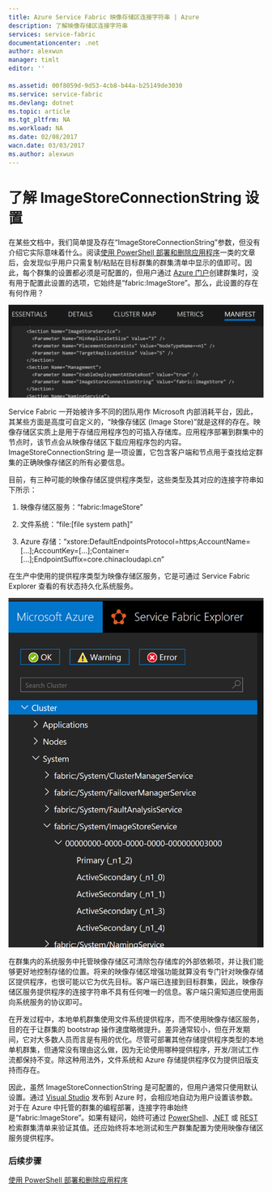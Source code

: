 ```yaml
---
title: Azure Service Fabric 映像存储区连接字符串 | Azure
description: 了解映像存储区连接字符串
services: service-fabric
documentationcenter: .net
author: alexwun
manager: timlt
editor: ''

ms.assetid: 00f8059d-9d53-4cb8-b44a-b25149de3030
ms.service: service-fabric
ms.devlang: dotnet
ms.topic: article
ms.tgt_pltfrm: NA
ms.workload: NA
ms.date: 02/08/2017
wacn.date: 03/03/2017
ms.author: alexwun
---
```


# 了解 ImageStoreConnectionString 设置

在某些文档中，我们简单提及存在“ImageStoreConnectionString”参数，但没有介绍它实际意味着什么。阅读[使用 PowerShell 部署和删除应用程序][10]一类的文章后，会发现似乎用户只需复制/粘贴在目标群集的群集清单中显示的值即可。因此，每个群集的设置都必须是可配置的，但用户通过 [Azure 门户][11]创建群集时，没有用于配置此设置的选项，它始终是“fabric:ImageStore”。那么，此设置的存在有何作用？

![群集清单][img_cm]  

Service Fabric 一开始被许多不同的团队用作 Microsoft 内部消耗平台，因此，其某些方面是高度可自定义的，“映像存储区 (Image Store)”就是这样的存在。映像存储区实质上是用于存储应用程序包的可插入存储库。应用程序部署到群集中的节点时，该节点会从映像存储区下载应用程序包的内容。ImageStoreConnectionString 是一项设置，它包含客户端和节点用于查找给定群集的正确映像存储区的所有必要信息。

目前，有三种可能的映像存储区提供程序类型，这些类型及其对应的连接字符串如下所示：

1. 映像存储区服务：“fabric:ImageStore”

2. 文件系统：“file:[file system path]”

3. Azure 存储：“xstore:DefaultEndpointsProtocol=https;AccountName=[...];AccountKey=[...];Container=[...];EndpointSuffix=core.chinacloudapi.cn”

在生产中使用的提供程序类型为映像存储区服务，它是可通过 Service Fabric Explorer 查看的有状态持久化系统服务。

![映像存储区服务][img_is]  

在群集内的系统服务中托管映像存储区可清除包存储库的外部依赖项，并让我们能够更好地控制存储的位置。将来的映像存储区增强功能就算没有专门针对映像存储区提供程序，也很可能以它为优先目标。客户端已连接到目标群集，因此，映像存储区服务提供程序的连接字符串不具有任何唯一的信息。客户端只需知道应使用面向系统服务的协议即可。

在开发过程中，本地单机群集使用文件系统提供程序，而不使用映像存储区服务，目的在于让群集的 bootstrap 操作速度略微提升。差异通常较小，但在开发期间，它对大多数人员而言是有用的优化。尽管可部署其他存储提供程序类型的本地单机群集，但通常没有理由这么做，因为无论使用哪种提供程序，开发/测试工作流都保持不变。除这种用法外，文件系统和 Azure 存储提供程序仅为提供旧版支持而存在。

因此，虽然 ImageStoreConnectionString 是可配置的，但用户通常只使用默认设置。通过 [Visual Studio][12] 发布到 Azure 时，会相应地自动为用户设置该参数。对于在 Azure 中托管的群集的编程部署，连接字符串始终是“fabric:ImageStore”。如果有疑问，始终可通过 [PowerShell](https://docs.microsoft.com/powershell/servicefabric/vlatest/get-servicefabricclustermanifest)、[.NET](https://msdn.microsoft.com/zh-cn/library/azure/mt161375.aspx) 或 [REST](https://docs.microsoft.com/rest/api/servicefabric/get-a-cluster-manifest) 检索群集清单来验证其值。还应始终将本地测试和生产群集配置为使用映像存储区服务提供程序。

### 后续步骤
[使用 PowerShell 部署和删除应用程序][10]

<!--Image references-->

[img_is]: ./media/service-fabric-image-store-connection-string/image_store_service.png
[img_cm]: ./media/service-fabric-image-store-connection-string/cluster_manifest.png

[10]: ./service-fabric-deploy-remove-applications.md
[11]: ./service-fabric-cluster-creation-via-portal.md
[12]: ./service-fabric-publish-app-remote-cluster.md

<!---HONumber=Mooncake_0227_2017-->